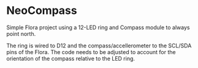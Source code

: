 NeoCompass
==========

Simple Flora project using a 12-LED ring and Compass module to always point north.

The ring is wired to D12 and the compass/accellerometer to the SCL/SDA pins of the Flora. The code needs to be adjusted to account for the orientation of the compass relative to the LED ring. 

